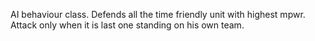 AI behaviour class. Defends all the time friendly unit with highest mpwr. Attack only when it is last one standing on his own team.